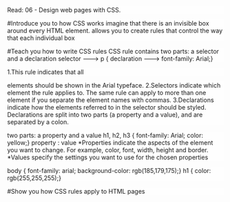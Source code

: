 Read: 06 - Design web pages with CSS.

#Introduce you to how CSS works
imagine that there is an invisible box around 
every HTML element.
allows you to create rules that control the 
way that each individual box

#Teach you how to write CSS rules
CSS rule contains two parts: a selector and a declaration
      selector    --->     p {
      declaration --->        font-family: Arial;}

1.This rule indicates that all <p>elements should be shown in the Arial typeface. 
2.Selectors indicate which element the rule applies to. The same rule can apply to more than one element if you separate the element names with commas.
3.Declarations indicate how the elements referred to in the selector should be styled. Declarations are split into two parts (a property and a value), and are separated by a colon.

two parts: a property and a value
h1, h2, h3 {
               font-family: Arial;
                  color: yellow;}
              property : value
*Properties indicate the aspects of the element you want to change. For example, color, font, width, height and border.
*Values specify the settings you want to use for the chosen properties

body {
 font-family: arial;
 background-color: rgb(185,179,175);}
h1 {
 color: rgb(255,255,255);}

#Show you how CSS rules apply to HTML pages
<style>  include CSS within an HTML page by placing them inside a <style> element which usually sits inside the <head> element of the page

**CSS Selectors.

Universal Selector           * {}               Targets all elements on the page
Type Selector                h1, h2, h3 {}      Targets the <h1>, <h2> and <h3> elements
Class Selector               .note {}           Targets any element whose class attribute has a value of note
                             p.note {}          Targets only <p> elements   whose class attribute has a value of note
ID Selector                  #introduction {}   Targets the element whose id attribute has a value of introduction
Child Selector               li>a {}            Targets any <a> elements that are children of an <li> element (but not other <a> elements in the page)
Descendant Selector          p a {}             Targets any <a> elements that sit inside a <p> element, even if there are other elements nested between them
Adjacent Sibling             h1+p {}            Targets the first <p> element after any <h1> element (but not other <p> elements)
Selector
General Sibling              h1~p {}            If you had two <p> elements that are siblings of an <h1> element, this rule would apply to bothSelector
_______________________________________________________
#Chapter 11: Color
<head>
 <title>Color</title>
 <style type="text/css">


CSS3: Opacity
opacity, rgba

p.one {
background-color: rgb(0,0,0);
opacity: 0.5;}
p.two {
background-color: rgb(0,0,0);
background-color: rgba(0,0,0,0.5);}

CSS3: HSL & HSLA
hsl, hsla
body {
background-color: #C8C8C8;
background-color: hsl(0,0%,78%);}
p {
background-color: #ffffff;
background-color: hsla(0,100%,100%,0.5);}


